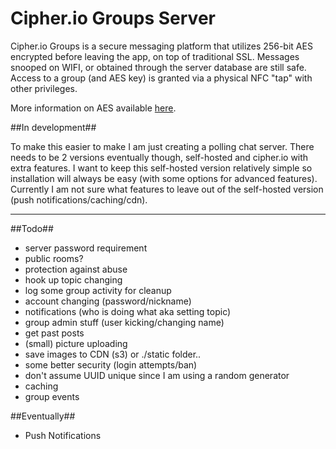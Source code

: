 Cipher.io Groups Server
================

Cipher.io Groups is a secure messaging platform that utilizes 256-bit AES encrypted before leaving the app, on top of traditional SSL. Messages snooped on WIFI, or obtained through the server database are still safe. Access to a group (and AES key) is granted via a physical NFC "tap" with other privileges.

More information on AES available [here](http://en.wikipedia.org/wiki/Advanced_Encryption_Standard "Here").

##In development##

To make this easier to make I am just creating a polling chat server. There needs to be 2 versions eventually though, self-hosted and cipher.io with extra features. I want to keep this self-hosted version relatively simple so installation will always be easy (with some options for advanced features). Currently I am not sure what features to leave out of the self-hosted version (push notifications/caching/cdn).

---

##Todo##

- server password requirement
- public rooms?
- protection against abuse
- hook up topic changing
- log some group activity for cleanup
- account changing (password/nickname)
- notifications (who is doing what aka setting topic)
- group admin stuff (user kicking/changing name)
- get past posts
- (small) picture uploading
- save images to CDN (s3) or ./static folder..
- some better security (login attempts/ban)
- don't assume UUID unique since I am using a random generator
- caching
- group events

##Eventually##

- Push Notifications

